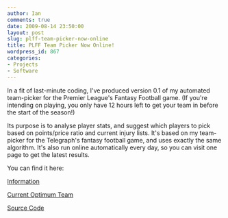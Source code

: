 ```yaml
---
author: Ian
comments: true
date: 2009-08-14 23:50:00
layout: post
slug: plff-team-picker-now-online
title: PLFF Team Picker Now Online!
wordpress_id: 867
categories:
- Projects
- Software
---
```


In a fit of last-minute coding, I've produced version 0.1 of my automated team-picker for the Premier League's Fantasy Football game.  (If you're intending on playing, you only have 12 hours left to get your team in before the start of the season!)

Its purpose is to analyse player stats, and suggest which players to pick based on points/price ratio and current injury lists.  It's based on my team-picker for the Telegraph's fantasy football game, and uses exactly the same algorithm.  It's also run online automatically every day, so you can visit one page to get the latest results.

You can find it here:  

[Information](/software/premier-league-fantasy-football-team-picker)  

[Current Optimum Team](http://www.onlydreaming.net/plff-optimum-team)  

[Source Code](http://files.ianrenton.com/TeamPicker/plteampicker.py.txt)
